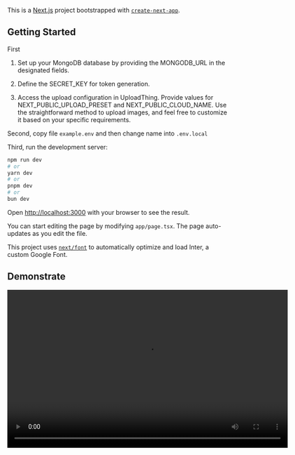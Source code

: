 This is a [Next.js](https://nextjs.org/) project bootstrapped with [`create-next-app`](https://github.com/vercel/next.js/tree/canary/packages/create-next-app).

## Getting Started

First
1. Set up your MongoDB database by providing the MONGODB_URL in the designated fields.

2. Define the SECRET_KEY for token generation.

3. Access the upload configuration in UploadThing. Provide values for NEXT_PUBLIC_UPLOAD_PRESET and NEXT_PUBLIC_CLOUD_NAME. Use the straightforward method to upload images, and feel free to customize it based on your specific requirements.

Second, copy file `example.env` and then change name into `.env.local`

Third, run the development server:

```bash
npm run dev
# or
yarn dev
# or
pnpm dev
# or
bun dev
```

Open [http://localhost:3000](http://localhost:3000) with your browser to see the result.

You can start editing the page by modifying `app/page.tsx`. The page auto-updates as you edit the file.

This project uses [`next/font`](https://nextjs.org/docs/basic-features/font-optimization) to automatically optimize and load Inter, a custom Google Font.

## Demonstrate

<video width="640" height="360" controls>
  <source src="./assets/demonstrate.mp4" type="video/mp4">
  Your browser does not support the video tag.
</video>
